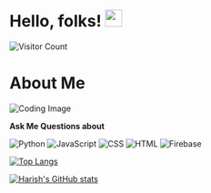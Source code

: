 # Hello, folks! <img src="https://raw.githubusercontent.com/MartinHeinz/MartinHeinz/master/wave.gif" width="30px">

![Visitor Count](https://profile-counter.glitch.me/{harishkumar59}/count.svg)

<h1> About Me </h1>

<img src="[https://source.unsplash.com/1200x400/?coding](https://www.google.com/imgres?q=coding%20images&imgurl=https%3A%2F%2Fimg.freepik.com%2Fpremium-vector%2Fprogramming-code-icon-abstract-robot-holding-programming-code-symbol-hand-coding-background_127544-1269.jpg%3Fsemt%3Dais_hybrid&imgrefurl=https%3A%2F%2Fwww.freepik.com%2Ffree-photos-vectors%2Fcoding&docid=zrHSIpJey31EsM&tbnid=DvrGanh6xsx3JM&vet=12ahUKEwimk-Dm2NuLAxVxk1YBHWRNCXAQM3oECBYQAA..i&w=626&h=352&hcb=2&ved=2ahUKEwimk-Dm2NuLAxVxk1YBHWRNCXAQM3oECBYQAA)" alt="Coding Image">

<p>
<b>Ask Me Questions about</b>

![Python](https://img.shields.io/badge/python-3670A0?style=for-the-badge&logo=python&logoColor=ffdd54)
![JavaScript](https://img.shields.io/badge/javascript-%23323330.svg?style=for-the-badge&logo=javascript&logoColor=%23F7DF1E)
![CSS](https://img.shields.io/badge/css-%231572B6.svg?style=for-the-badge&logo=css3&logoColor=white)
![HTML](https://img.shields.io/badge/html-%23E34F26.svg?style=for-the-badge&logo=html5&logoColor=white)
![Firebase](https://img.shields.io/badge/firebase-%23039BE5.svg?style=for-the-badge&logo=firebase)

[![Top Langs](https://github-readme-stats.vercel.app/api/top-langs/?username=harishkumar59&layout=compact)](https://github.com/harishkumar59/harishkumar59)
</p>

[![Harish's GitHub stats](https://github-readme-stats.vercel.app/api?username=harishkumar59)](https://github.com/harishkumar59/harishkumar59)
